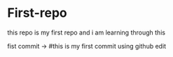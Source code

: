 # First-repo
this repo is my first repo and i am learning through this


fist commit -> #this is my first commit using github edit 
